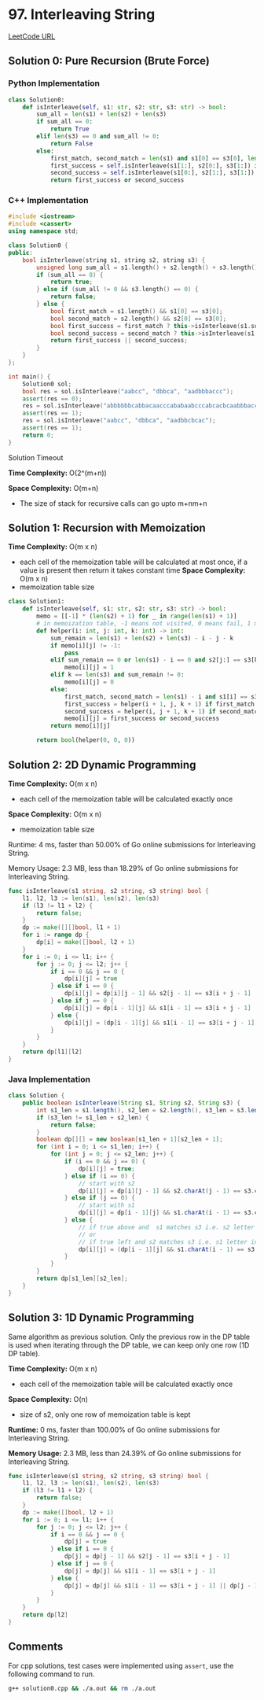 # 97. Interleaving String

[LeetCode URL](https://leetcode.com/problems/interleaving-string)

## Solution 0: Pure Recursion (Brute Force)

### Python Implementation

```python
class Solution0:
    def isInterleave(self, s1: str, s2: str, s3: str) -> bool:
        sum_all = len(s1) + len(s2) + len(s3)
        if sum_all == 0:
            return True
        elif len(s3) == 0 and sum_all != 0:
            return False
        else:
            first_match, second_match = len(s1) and s1[0] == s3[0], len(s2) and s2[0] == s3[0]
            first_success = self.isInterleave(s1[1:], s2[0:], s3[1:]) if first_match else False
            second_success = self.isInterleave(s1[0:], s2[1:], s3[1:]) if second_match else False
            return first_success or second_success
```

### C++ Implementation

```cpp
#include <iostream>
#include <cassert>
using namespace std;

class Solution0 {
public:
    bool isInterleave(string s1, string s2, string s3) {
        unsigned long sum_all = s1.length() + s2.length() + s3.length();
        if (sum_all == 0) {
            return true;
        } else if (sum_all != 0 && s3.length() == 0) {
            return false;
        } else {
            bool first_match = s1.length() && s1[0] == s3[0];
            bool second_match = s2.length() && s2[0] == s3[0];
            bool first_success = first_match ? this->isInterleave(s1.substr(1), s2, s3.substr(1)) : false;
            bool second_success = second_match ? this->isInterleave(s1, s2.substr(1), s3.substr(1)) : false;
            return first_success || second_success;
        }
    }
};

int main() {
    Solution0 sol;
    bool res = sol.isInterleave("aabcc", "dbbca", "aadbbbaccc");
    assert(res == 0);
    res = sol.isInterleave("abbbbbbcabbacaacccababaabcccabcacbcaabbbacccaaaaaababbbacbb", "ccaacabbacaccacababbbbabbcacccacccccaabaababacbbacabbbbabc", "cacbabbacbbbabcbaacbbaccacaacaacccabababbbababcccbabcabbaccabcccacccaabbcbcaccccaaaaabaaaaababbbbacbbabacbbacabbbbabc");
    assert(res == 1);
    res = sol.isInterleave("aabcc", "dbbca", "aadbbcbcac");
    assert(res == 1);
    return 0;
}
```

Solution Timeout

**Time Complexity:** O(2^(m+n))

**Space Complexity:** O(m+n)
  - The size of stack for recursive calls can go upto m+nm+n

## Solution 1: Recursion with Memoization


**Time Complexity:** O(m x n)
  - each cell of the memoization table will be calculated at most once, if a value is present then return it takes constant time
**Space Complexity:** O(m x n)
  - memoization table size

```python
class Solution1:
    def isInterleave(self, s1: str, s2: str, s3: str) -> bool:
        memo = [[-1] * (len(s2) + 1) for _ in range(len(s1) + 1)]
        # in memoization table, -1 means not visited, 0 means fail, 1 means success
        def helper(i: int, j: int, k: int) -> int:
            sum_remain = len(s1) + len(s2) + len(s3) - i - j - k
            if memo[i][j] != -1:
                pass
            elif sum_remain == 0 or len(s1) - i == 0 and s2[j:] == s3[k:] or len(s2) - j == 0 and s1[i:] == s3[k:]:
                memo[i][j] = 1
            elif k == len(s3) and sum_remain != 0:
                memo[i][j] = 0
            else:
                first_match, second_match = len(s1) - i and s1[i] == s3[k], len(s2) - j and s2[j] == s3[k]
                first_success = helper(i + 1, j, k + 1) if first_match else False
                second_success = helper(i, j + 1, k + 1) if second_match else False
                memo[i][j] = first_success or second_success
            return memo[i][j]

        return bool(helper(0, 0, 0))
```

## Solution 2: 2D Dynamic Programming

**Time Complexity:** O(m x n)
  - each cell of the memoization table will be calculated exactly once

**Space Complexity:** O(m x n)
  - memoization table size

Runtime: 4 ms, faster than 50.00% of Go online submissions for Interleaving String.

Memory Usage: 2.3 MB, less than 18.29% of Go online submissions for Interleaving String.


```go
func isInterleave(s1 string, s2 string, s3 string) bool {
    l1, l2, l3 := len(s1), len(s2), len(s3)
    if (l3 != l1 + l2) {
        return false;
    }
    dp := make([][]bool, l1 + 1)
    for i := range dp {
        dp[i] = make([]bool, l2 + 1)
    }
    for i := 0; i <= l1; i++ {
        for j := 0; j <= l2; j++ {
            if i == 0 && j == 0 {
                dp[i][j] = true
            } else if i == 0 {
                dp[i][j] = dp[i][j - 1] && s2[j - 1] == s3[i + j - 1]
            } else if j == 0 {
                dp[i][j] = dp[i - 1][j] && s1[i - 1] == s3[i + j - 1]
            } else {
                dp[i][j] = (dp[i - 1][j] && s1[i - 1] == s3[i + j - 1]) || (dp[i][j - 1] && s2[j - 1] == s3[i + j - 1])
            }
        }
	}
    return dp[l1][l2]
}
```

### Java Implementation

```java
class Solution {
    public boolean isInterleave(String s1, String s2, String s3) {
        int s1_len = s1.length(), s2_len = s2.length(), s3_len = s3.length();
        if (s3_len != s1_len + s2_len) {
            return false;
        }
        boolean dp[][] = new boolean[s1_len + 1][s2_len + 1];
        for (int i = 0; i <= s1_len; i++) {
            for (int j = 0; j <= s2_len; j++) {
                if (i == 0 && j == 0) {
                    dp[i][j] = true;
                } else if (i == 0) {
                    // start with s2
                    dp[i][j] = dp[i][j - 1] && s2.charAt(j - 1) == s3.charAt(i + j - 1);
                } else if (j == 0) {
                    // start with s1
                    dp[i][j] = dp[i - 1][j] && s1.charAt(i - 1) == s3.charAt(i + j - 1);
                } else {
                    // if true above and  s1 matches s3 i.e. s2 letter in this column is already used, check row letter
                    // or
                    // if true left and s2 matches s3 i.e. s1 letter in this row is already used, check column letter
                    dp[i][j] = (dp[i - 1][j] && s1.charAt(i - 1) == s3.charAt(i + j - 1)) || (dp[i][j - 1] && s2.charAt(j - 1) == s3.charAt(i + j - 1));
                }
            }
        }
        return dp[s1_len][s2_len];
    }
}
```


## Solution 3: 1D Dynamic Programming

Same algorithm as previous solution. Only the previous row in the DP table is used when iterating through the DP table,
we can keep only one row (1D DP table).

**Time Complexity:** O(m x n)
  - each cell of the memoization table will be calculated exactly once

**Space Complexity:** O(n)
  - size of s2, only one row of memoization table is kept

**Runtime:** 0 ms, faster than 100.00% of Go online submissions for Interleaving String.

**Memory Usage:** 2.3 MB, less than 24.39% of Go online submissions for Interleaving String.

```go
func isInterleave(s1 string, s2 string, s3 string) bool {
    l1, l2, l3 := len(s1), len(s2), len(s3)
    if (l3 != l1 + l2) {
        return false;
    }
    dp := make([]bool, l2 + 1)
    for i := 0; i <= l1; i++ {
        for j := 0; j <= l2; j++ {
            if i == 0 && j == 0 {
                dp[j] = true
            } else if i == 0 {
                dp[j] = dp[j - 1] && s2[j - 1] == s3[i + j - 1]
            } else if j == 0 {
                dp[j] = dp[j] && s1[i - 1] == s3[i + j - 1]
            } else {
                dp[j] = dp[j] && s1[i - 1] == s3[i + j - 1] || dp[j - 1] && s2[j - 1] == s3[i + j - 1]
            }
        }
	}
    return dp[l2]
}
```


## Comments

For cpp solutions, test cases were implemented using `assert`, use the following command to run.

```bash
g++ solution0.cpp && ./a.out && rm ./a.out
```